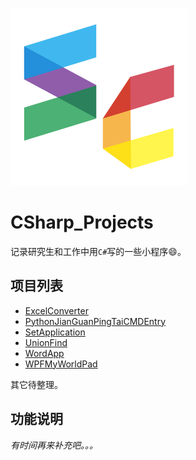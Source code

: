 [![Logo](https://github.com/YouRockMyWorld/CSharp_Projects/blob/master/doc/images/sc.svg)](https://github.com/YouRockMyWorld)

# CSharp_Projects

记录研究生和工作中用`C#`写的一些小程序:smile:。



## ​项目列表

- [ExcelConverter](https://github.com/YouRockMyWorld/CSharp_Projects/tree/master/ExcelConverter)
- [PythonJianGuanPingTaiCMDEntry](https://github.com/YouRockMyWorld/CSharp_Projects/tree/master/PythonJianGuanPingTaiCMDEntry)
- [SetApplication](https://github.com/YouRockMyWorld/CSharp_Projects/tree/master/SetApplication)
- [UnionFind](https://github.com/YouRockMyWorld/CSharp_Projects/tree/master/UnionFind)
- [WordApp](https://github.com/YouRockMyWorld/CSharp_Projects/tree/master/WordApp)
- [WPFMyWorldPad](https://github.com/YouRockMyWorld/CSharp_Projects/tree/master/WPFMyWorldPad)



其它待整理。



## 功能说明

*有时间再来补充吧。。。*

